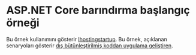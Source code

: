 # <a name="aspnet-core-hosting-startup-sample"></a>ASP.NET Core barındırma başlangıç örneği

Bu örnek kullanımını gösterir [Ihostingstartup](https://docs.microsoft.com/dotnet/api/microsoft.aspnetcore.hosting.ihostingstartup). Bu örnek, açıklanan senaryoları gösterir [dış bütünleştirilmiş koddan uygulama geliştiren](https://docs.microsoft.com/aspnet/core/fundamentals/configuration/platform-specific-configuration).
